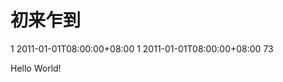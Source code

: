 # 初来乍到 #
<catalog-id type="integer">1</catalog-id>
<created-at type="datetime">2011-01-01T08:00:00+08:00</created-at>
<id type="integer">1</id>
<updated-at type="datetime">2011-01-01T08:00:00+08:00</updated-at>
<visited type="integer">73</visited>

Hello World!
